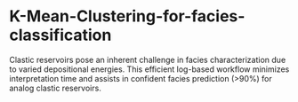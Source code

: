 # K-Mean-Clustering-for-facies-classification
Clastic reservoirs pose an inherent challenge in facies characterization due to varied depositional energies. 
This efficient log-based workflow minimizes interpretation time and assists in confident facies prediction (>90%) for analog clastic reservoirs.   
